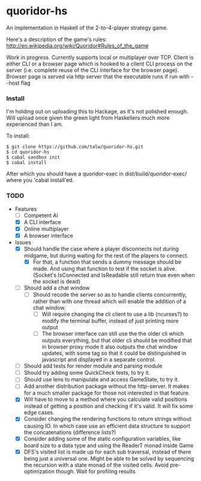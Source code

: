 # quoridor-hs

An implementation in Haskell of the 2-to-4-player strategy game.

Here's a description of the game's rules:
http://en.wikipedia.org/wiki/Quoridor#Rules_of_the_game

Work in progress.
Currently supports local or multiplayer over TCP.
Client is either CLI or a browser page which is hooked to a client CLI process
on the server (i.e. complete reuse of the CLI interface for the browser page).
Browser page is served via http server that the executable runs if run with --host flag



### Install
I'm holding out on uploading this to Hackage,
as it's not polished enough.
Will upload once given the green light from
Haskellers much more experienced than I am.

To install:
~~~ {.bash}
$ git clone https://github.com/talw/quoridor-hs.git
$ cd quoridor-hs
$ cabal sandbox init
$ cabal install
~~~

After which you should have a quoridor-exec in
dist/build/quoridor-exec/ where you 'cabal install'ed.

### TODO
- Features
    - [ ] Competent AI
    - [x] A CLI interface
    - [x] Online multiplayer
    - [x] A browser interface
- Issues
    - [x] Should handle the case where a player disconnects
      not during midgame, but during waiting for the rest of the players
      to connect.
        - [x] For that, a function that sends a dummy message
          should be made. And using that function to test if
          the socket is alive.
          (Socket's IsConnected and IsReadable still return true
          even when the socket is dead)
    - [ ] Should add a chat window
        - [ ] Should recode the server so as to handle clients concurrently, rather than with one thread
              which will enable the addition of a chat window.
            - [ ] Will require changing the cli client to use a lib (ncurses?) to modify the terminal buffer, instead of
                  just printing more output
            - [ ] The browser interface can still use the the older cli which outputs everything, but that older cli should
                  be modified that in browser proxy mode it also outputs the chat window updates, with some tag so that
                  it could be distinguished in javascript and displayed in a separate control.
    - [ ] Should add tests for render module and parsing module
    - [ ] Should try adding some QuickCheck tests, to try it.
    - [ ] Should use lens to manipulate and access GameState, to try it.
    - [ ] Add another distribution package without the http-server.
      It makes for a much smaller package for those not interested in that feature.
    - [x] Will have to move to a method where you calculate valid positions
      instead of getting a position and checking if it's valid.
      It will fix some edge cases.
    - [x] Consider changing the rendering functions to return strings without
      causing IO. In which case use an efficient data structure to support
      the concatenations (difference lists?)
    - [x] Consider adding some of the static configuration variables, like
      board size to a data type and using the ReaderT monad inside Game
    - [x] DFS's visited list is made up for each sub traversal, instead of
      there being just a universal one. Might be able to be solved by
      sequencing the recursion with a state monad of the visited cells.
      Avoid pre-optimization though. Wait for profiling results
